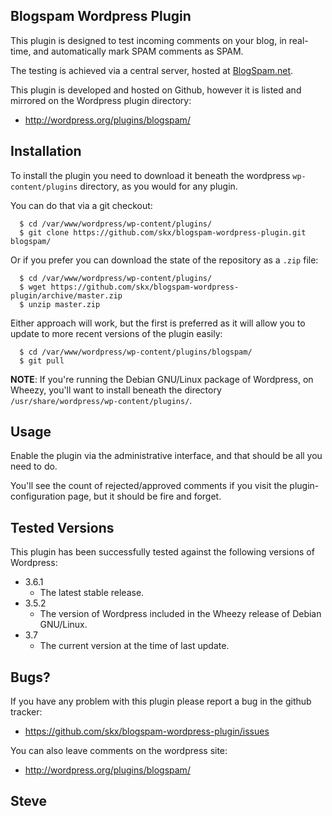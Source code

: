 Blogspam Wordpress Plugin
-------------------------

This plugin is designed to test incoming comments on your blog, in real-time, and automatically mark SPAM comments as SPAM.

The testing is achieved via a central server, hosted at [BlogSpam.net](http://blogspam.net/).

This plugin is developed and hosted on Github, however it is listed and mirrored on the Wordpress plugin directory:

* http://wordpress.org/plugins/blogspam/



Installation
------------

To install the plugin you need to download it beneath the wordpress
`wp-content/plugins` directory, as you would for any plugin.

You can do that via a git checkout:

      $ cd /var/www/wordpress/wp-content/plugins/
      $ git clone https://github.com/skx/blogspam-wordpress-plugin.git blogspam/

Or if you prefer you can download the state of the repository as a `.zip` file:

      $ cd /var/www/wordpress/wp-content/plugins/
      $ wget https://github.com/skx/blogspam-wordpress-plugin/archive/master.zip
      $ unzip master.zip

Either approach will work, but the first is preferred as it will allow you to update to more recent versions of the plugin easily:

      $ cd /var/www/wordpress/wp-content/plugins/blogspam/
      $ git pull


**NOTE**: If you're running the Debian GNU/Linux package of Wordpress, on Wheezy, you'll want to install beneath the directory `/usr/share/wordpress/wp-content/plugins/`.


Usage
-----

Enable the plugin via the administrative interface, and that should be all you
need to do.

You'll see the count of rejected/approved comments if you visit the
plugin-configuration page, but it should be fire and forget.


Tested Versions
---------------

This plugin has been successfully tested against the following versions
of Wordpress:

* 3.6.1
   * The latest stable release.
* 3.5.2
   * The version of Wordpress included in the Wheezy release of Debian GNU/Linux.
* 3.7
   * The current version at the time of last update.

Bugs?
-----

If you have any problem with this plugin please report a bug in the github
tracker:

 * https://github.com/skx/blogspam-wordpress-plugin/issues

You can also leave comments on the wordpress site:

   * http://wordpress.org/plugins/blogspam/

Steve
---
